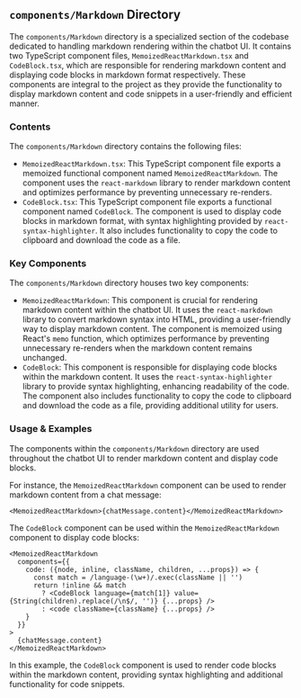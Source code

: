 
## `components/Markdown` Directory

The `components/Markdown` directory is a specialized section of the codebase dedicated to handling markdown rendering within the chatbot UI. It contains two TypeScript component files, `MemoizedReactMarkdown.tsx` and `CodeBlock.tsx`, which are responsible for rendering markdown content and displaying code blocks in markdown format respectively. These components are integral to the project as they provide the functionality to display markdown content and code snippets in a user-friendly and efficient manner.

### Contents

The `components/Markdown` directory contains the following files:

- `MemoizedReactMarkdown.tsx`: This TypeScript component file exports a memoized functional component named `MemoizedReactMarkdown`. The component uses the `react-markdown` library to render markdown content and optimizes performance by preventing unnecessary re-renders.
- `CodeBlock.tsx`: This TypeScript component file exports a functional component named `CodeBlock`. The component is used to display code blocks in markdown format, with syntax highlighting provided by `react-syntax-highlighter`. It also includes functionality to copy the code to clipboard and download the code as a file.

### Key Components

The `components/Markdown` directory houses two key components:

- `MemoizedReactMarkdown`: This component is crucial for rendering markdown content within the chatbot UI. It uses the `react-markdown` library to convert markdown syntax into HTML, providing a user-friendly way to display markdown content. The component is memoized using React's `memo` function, which optimizes performance by preventing unnecessary re-renders when the markdown content remains unchanged.
- `CodeBlock`: This component is responsible for displaying code blocks within the markdown content. It uses the `react-syntax-highlighter` library to provide syntax highlighting, enhancing readability of the code. The component also includes functionality to copy the code to clipboard and download the code as a file, providing additional utility for users.

### Usage & Examples

The components within the `components/Markdown` directory are used throughout the chatbot UI to render markdown content and display code blocks.

For instance, the `MemoizedReactMarkdown` component can be used to render markdown content from a chat message:

```tsx
<MemoizedReactMarkdown>{chatMessage.content}</MemoizedReactMarkdown>
```

The `CodeBlock` component can be used within the `MemoizedReactMarkdown` component to display code blocks:

```tsx
<MemoizedReactMarkdown
  components={{
    code: ({node, inline, className, children, ...props}) => {
      const match = /language-(\w+)/.exec(className || '')
      return !inline && match
        ? <CodeBlock language={match[1]} value={String(children).replace(/\n$/, '')} {...props} />
        : <code className={className} {...props} />
    }
  }}
>
  {chatMessage.content}
</MemoizedReactMarkdown>
```

In this example, the `CodeBlock` component is used to render code blocks within the markdown content, providing syntax highlighting and additional functionality for code snippets.
